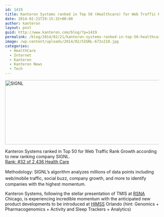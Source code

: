 ```yaml
---
id: 1419
title: Kanteron Systems ranked in Top 50 (Healthcare) for Web Traffic Rank Growth
date: 2014-02-21T19:15:32+00:00
author: kanteron
layout: post
guid: http://www.kanteron.com/blog/?p=1419
permalink: /blog/2014/02/21/kanteron-systems-ranked-in-top-50-healthcare-for-web-traffic-rank-growth/
image: /wp-content/uploads/2014/02/SIGNL-672x210.jpg
categories:
  - HealthCare
  - Internet
  - Kanteron
  - Kanteron News
  - Tech
---
```

<img alt="SIGNL" src="http://blog.kanteron.com/wp-content/uploads/2014/02/SIGNL.jpg" width="970" height="210" />

Kanteron Systems ranked in Top 50 for Web Traffic Rank Growth according to new ranking company SIGNL.  
<a title="http://signl.com/award/public/kanteron-systems/health-care-2013-dec-b-web" href="http://signl.com/award/public/kanteron-systems/health-care-2013-dec-b-web" target="_blank">Rank: #32 of 2,436 Health Care</a> 

<span style="line-height: 1.5em">Methodology: SIGNL&#8217;s algorithm analyzes millions of data points including web/mobile traffic, </span>social buzz, company growth, and more to identify companies with the highest momentum.

Kanteron Systems, following the stellar presentation of TMIS at <a title="http://rsna2013.rsna.org/" href="http://rsna2013.rsna.org/" target="_blank">RSNA</a> Chicago, is experiencing incredible momentum with the anticipated new product developments to be introduced at <a title="http://www.himssconference.org/" href="http://www.himssconference.org/" target="_blank">HIMSS</a> Orlando (hint: Genomics + Pharmacogenomics + Activity and Sleep Trackers + Analytics)